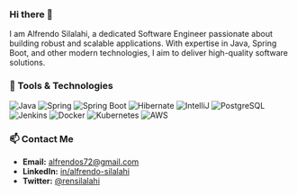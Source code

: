 ### Hi there 👋

I am Alfrendo Silalahi, a dedicated Software Engineer passionate about building robust and scalable applications. With expertise in Java, Spring Boot, and other modern technologies, I aim to deliver high-quality software solutions.

### 🔧 Tools & Technologies

![Java](https://img.shields.io/badge/Java-ED8B00?style=for-the-badge&logo=openjdk&logoColor=white)
![Spring](https://img.shields.io/badge/Spring-6DB33F?style=for-the-badge&logo=spring&logoColor=white)
![Spring Boot](https://img.shields.io/badge/Spring%20Boot-6DB33F?style=for-the-badge&logo=spring-boot&logoColor=white)
![Hibernate](https://img.shields.io/badge/Hibernate-59666C?style=for-the-badge&logo=Hibernate&logoColor=white)
![IntelliJ](https://img.shields.io/badge/IntelliJ_IDEA-000000.svg?style=for-the-badge&logo=intellij-idea&logoColor=white)
![PostgreSQL](https://img.shields.io/badge/PostgreSQL-336791?style=for-the-badge&logo=postgresql&logoColor=white)
![Jenkins](https://img.shields.io/badge/Jenkins-49728B?style=for-the-badge&logo=jenkins&logoColor=white)
![Docker](https://img.shields.io/badge/Docker-2496ED?style=for-the-badge&logo=docker&logoColor=white)
![Kubernetes](https://img.shields.io/badge/Kubernetes-326CE5?style=for-the-badge&logo=kubernetes&logoColor=white)
![AWS](https://img.shields.io/badge/Amazon_AWS-232F3E?style=for-the-badge&logo=amazon-web-services&logoColor=white)

### 📫 Contact Me

- **Email:** alfrendos72@gmail.com
- **LinkedIn:** [in/alfrendo-silalahi](https://www.linkedin.com/in/alfrendo-silalahi)
- **Twitter:** [@rensilalahi](https://x.com/rensilalahi)
